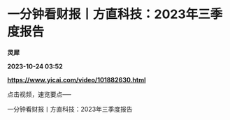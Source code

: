 # 一分钟看财报丨方直科技：2023年三季度报告
**灵犀**

**2023-10-24 03:52**

**https://www.yicai.com/video/101882630.html**

点击视频，速览要点──

一分钟看财报丨方直科技：2023年三季度报告